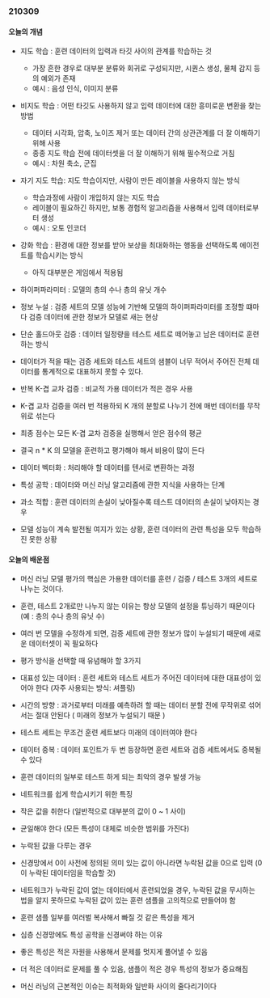 ### 210309


#### 오늘의 개념

* 지도 학습 : 훈련 데이터의 입력과 타깃 사이의 관계를 학습하는 것
  * 가장 흔한 경우로 대부분 분류와 회귀로 구성되지만, 시퀀스 생성, 물체 감지 등의 예외가 존재
  * 예시 : 음성 인식, 이미지 분류

* 비지도 학습 : 어떤 타깃도 사용하지 않고 입력 데이터에 대한 흥미로운 변환을 찾는 방법
  * 데이터 시각화, 압축, 노이즈 제거 또는 데이터 간의 상관관계를 더 잘 이해하기 위해 사용
  * 종종 지도 학습 전에 데이터셋을 더 잘 이해하기 위해 필수적으로 거침
  * 예시 : 차원 축소, 군집


* 자기 지도 학습: 지도 학습이지만, 사람이 만든 레이블을 사용하지 않는 방식
  * 학습과정에 사람이 개입하지 않는 지도 학습
  * 레이블이 필요하긴 하지만, 보통 경험적 알고리즘을 사용해서 입력 데이터로부터 생성
  * 예시 : 오토 인코더

* 강화 학습 : 환경에 대한 정보를 받아 보상을 최대화하는 행동을 선택하도록 에이전트를 학습시키는 방식
  * 아직 대부분은 게임에서 적용됨 

* 하이퍼파라미터 : 모델의 층의 수나 층의 유닛 개수

* 정보 누설 : 검증 세트의 모델 성능에 기반해 모델의 하이퍼파라미터를 조정할 떄마다 검증 데이터에 관한 정보가 모델로 새는 현상

* 단순 홀드아웃 검증 : 데이터 일정량을 테스트 세트로 떼어놓고 남은 데이터로 훈련하는 방식
 * 데이터가 적을 때는 검증 세트와 테스트 세트의 샘블이 너무 적어서 주어진 전체 데이터를 통계적으로 대표하지 못할 수 있다.

* 반복 K-겹 교차 검증 : 비교적 가용 데이터가 적은 경우 사용
 * K-겹 교차 검증을 여러 번 적용하되 K 개의 분할로 나누기 전에 매번 데이터를 무작위로 섞는다
 * 최종 점수는 모든 K-겹 교차 검증을 실행해서 얻은 점수의 평균
 * 결국 n * K 의 모델을 훈련하고 평가해야 해서 비용이 많이 든다

* 데이터 벡터화 : 처리해야 할 데이터를 텐서로 변환하는 과정

* 특성 공학 : 데이터와 머신 러닝 알고리즘에 관한 지식을 사용하는 단계

* 과소 적합 : 훈련 데이터의 손실이 낮아질수록 테스트 데이터의 손실이 낮아지는 경우
 * 모델 성능이 계속 발전될 여지가 있는 상황, 훈련 데이터의 관련 특성을 모두 학습하진 못한 상황

#### 오늘의 배운점

* 머신 러닝 모델 평가의 핵심은 가용한 데이터를 훈련 / 검증 /  테스트 3개의 세트로 나누는 것이다.
 * 훈련, 테스트 2개로만 나누지 않는 이유는 항상 모델의 설정을 튜닝하기 때문이다 (예 : 층의 수나 층의 유닛 수)
 * 여러 번 모델을 수정하게 되면, 검증 세트에 관한 정보가 많이 누설되기 때문에 새로운 데이터셋이 꼭 필요하다

* 평가 방식을 선택할 때 유념해야 할 3가지
 * 대표성 있는 데이터 : 훈련 세트와 테스트 세트가 주어진 데이터에 대한 대표성이 있어야 한다 (자주 사용되는 방식: 셔플링)
 * 시간의 방향 : 과거로부터 미래를 예측하려 할 때는 데이터 분할 전에 무작위로 섞어서는 절대 안된다 ( 미래의 정보가 누설되기 때문 )
  * 테스트 세트는 무조건 훈련 세트보다 미래의 데이터여야 한다
 * 데이터 중복 : 데이터 포인트가 두 번 등장하면 훈련 세트와 검증 세트에서도 중복될 수 있다
  * 훈련 데이터의 일부로 테스트 하게 되는 최악의 경우 발생 가능

* 네트워크를 쉽게 학습시키기 위한 특징
 * 작은 값을 취한다 (일반적으로 대부분의 값이 0 ~ 1 사이)
 * 균일해야 한다 (모든 특성이 대체로 비슷한 범위를 가진다)

* 누락된 값을 다루는 경우
 * 신경망에서 0이 사전에 정의된 의미 있는 값이 아니라면 누락된 값을 0으로 입력 (0이 누락된 데이터임을 학습할 것)
 * 네트워크가 누락된 값이 없는 데이터에서 훈련되었을 경우, 누락된 값을 무시하는 법을 알지 못하므로 누락된 값이 있는 훈련 샘플을 고의적으로 만들어야 함
  * 훈련 샘플 일부를 여러벌 복사해서 빠질 것 같은 특성을 제거

* 심층 신경망에도 특성 공학을 신경써야 하는 이유
 * 좋은 특성은 적은 자원을 사용해서 문제를 멋지게 풀어낼 수 있음
 * 더 적은 데이터로 문제를 풀 수 있음, 샘플이 적은 경우 특성의 정보가 중요해짐

* 머신 러닝의 근본적인 이슈는 최적화와 일반화 사이의 줄다리기이다
